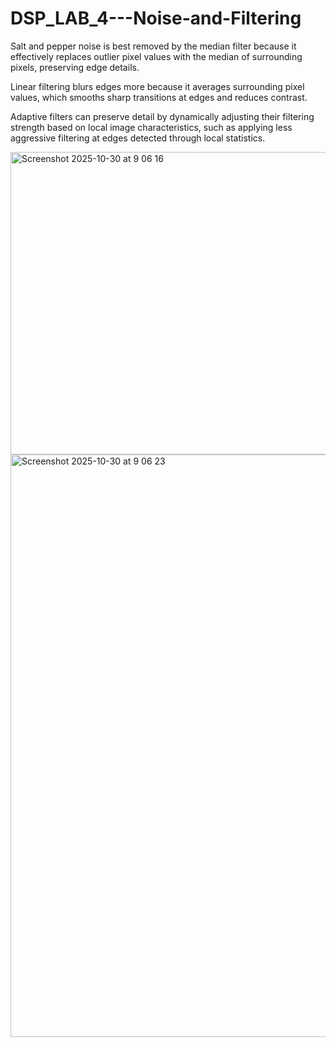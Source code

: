 # DSP_LAB_4---Noise-and-Filtering


Salt and pepper noise is best removed by the median filter because it effectively replaces outlier pixel values with the median of surrounding pixels, preserving edge details.

Linear filtering blurs edges more because it averages surrounding pixel values, which smooths sharp transitions at edges and reduces contrast.

Adaptive filters can preserve detail by dynamically adjusting their filtering strength based on local image characteristics, such as applying less aggressive filtering at edges detected through local statistics.

<img width="1194" height="484" alt="Screenshot 2025-10-30 at 9 06 16" src="https://github.com/user-attachments/assets/ad14d798-79be-42b4-bc44-7bb9cd3eff66" />
<img width="1172" height="932" alt="Screenshot 2025-10-30 at 9 06 23" src="https://github.com/user-attachments/assets/a9c3863c-23f5-4698-8334-5c323937fabb" />
